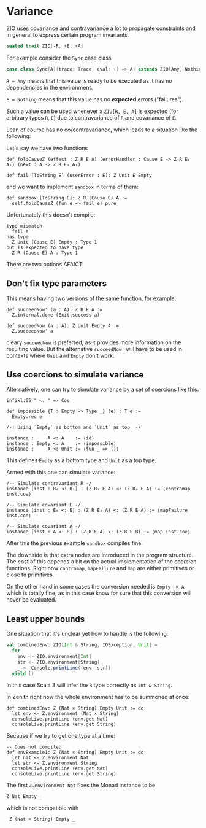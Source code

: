 # Variance

ZIO uses covariance and contravariance a lot to propagate constraints and in general to express certain program invariants.

```Scala
sealed trait ZIO[-R, +E, +A]
```

For example consider the `Sync` case class

```scala
case class Sync[A](trace: Trace, eval: () => A) extends ZIO[Any, Nothing, A]
```

`R = Any` means that this value is ready to be executed as it has no dependencies in the environment.

`E = Nothing` means that this value has no **expected** errors ("failures").

Such a value can be used whenever a `ZIO[R, E, A]` is expected (for arbitrary types `R`, `E`) due to contravariance of `R` and covariance of `E`.

Lean of course has no co/contravariance, which leads to a situation like the following:

Let's say we have two functions

```coq
def foldCauseZ (effect : Z R E A) (errorHandler : Cause E -> Z R E₁ A₁) (next : A -> Z R E₁ A₁)

def fail [ToString E] (userError : E): Z Unit E Empty
```

and we want to implement `sandbox` in terms of them:

```coq
def sandbox [ToString E]: Z R (Cause E) A :=
  self.foldCauseZ (fun e => fail e) pure
```

Unfortunately this doesn't compile:

```
type mismatch
  fail e
has type
  Z Unit (Cause E) Empty : Type 1
but is expected to have type
  Z R (Cause E) A : Type 1
```

There are two options AFAICT:

## Don't fix type parameters

This means having two versions of the same function, for example:

```coq
def succeedNow' (a : A): Z R E A :=
  Z.internal.done (Exit.success a)

def succeedNow (a : A): Z Unit Empty A := 
  Z.succeedNow' a
```

cleary `succeedNow` is preferred, as it provides more information on the resulting value. But the alternative `succeedNow'` will have to be used in contexts where `Unit` and `Empty` don't work.

## Use coercions to simulate variance

Alternatively, one can try to simulate variance by a set of coercions like this:

```coq
infixl:65 " <: " => Coe

def impossible {T : Empty -> Type _} (e) : T e := 
  Empty.rec e

/-! Using `Empty` as bottom and `Unit` as top  -/

instance :     A <: A    := ⟨id⟩
instance : Empty <: A    := ⟨impossible⟩
instance :     A <: Unit := ⟨fun _ => ()⟩
```

This defines `Empty` as a bottom type and `Unit` as a top type.

Armed with this one can simulate variance:

```coq
/-- Simulate contravariant R -/
instance [inst : R₀ <: R₁] : (Z R₁ E A) <: (Z R₀ E A) := ⟨contramap inst.coe⟩
    
/-- Simulate covariant E -/
instance [inst : E₀ <: E] : (Z R E₀ A) <: (Z R E A) := ⟨mapFailure inst.coe⟩

/-- Simulate covariant A -/
instance [inst : A <: B] : (Z R E A) <: (Z R E B) := ⟨map inst.coe⟩
```

After this the previous example `sandbox` compiles fine.

The downside is that extra nodes are introduced in the program structure.  The cost of this depends a bit on the actual implementation of the coercion functions. Right now `contramap`, `mapFailure` and `map` are either primitives or close to primitives.

On the other hand in some cases the conversion needed is `Empty -> A` which is totally fine, as in this case know for sure that this conversion will never be evaluated.

## Least upper bounds

One situation that it's unclear yet how to handle is the following:

```scala
val combinedEnv: ZIO[Int & String, IOException, Unit] = 
  for
    env <- ZIO.environment[Int]
    str <- ZIO.environment[String]
    _ <- Console.printLine((env, str))
  yield ()
```

In this case Scala 3 will infer the `R` type correctly as `Int & String`.

In Zenith right now the whole environment has to be summoned at once:

```coq
def combinedEnv: Z (Nat × String) Empty Unit := do
  let env <- Z.environment (Nat × String)
  consoleLive.printLine (env.get Nat)
  consoleLive.printLine (env.get String)
```

Because if we try to get one type at a time:

```coq
-- Does not compile:
def envExample1: Z (Nat × String) Empty Unit := do
  let nat <- Z.environment Nat
  let str <- Z.environment String
  consoleLive.printLine (env.get Nat)
  consoleLive.printLine (env.get String)
```

The first `Z.environment Nat` fixes the Monad instance to be 

```coq
Z Nat Empty _
```

which is not compatible with 

```coq
 Z (Nat × String) Empty _
```

